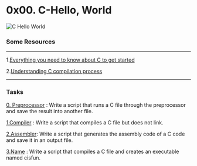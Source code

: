 

# 0x00. C-Hello, World
![C Hello World](https://www.mvps.net/docs/wp-content/uploads/2019/03/hello-world.png)

### Some Resources
----
1.[Everything you need to know about C to get started](https://intranet.alxswe.com/rltoken/P01aLj9BDfDUOv-y9x82Yw)

2.[Understanding C compilation process](https://www.youtube.com/watch?v=VDslRumKvRA)

----

### Tasks
[0. Preprocessor](https://github.com/washucode/alx-low_level_programming/blob/master/0x00-hello_world/0-preprocessor) : Write a script that runs a C file through the preprocessor and save the result into another file.

[1.Compiler](https://github.com/washucode/alx-low_level_programming/blob/master/0x00-hello_world/1-compiler) : Write a script that compiles a C file but does not link.

[2.Assembler](https://github.com/washucode/alx-low_level_programming/blob/master/0x00-hello_world/2-assembler): Write a script that generates the assembly code of a C code and save it in an output file.


[3.Name](https://github.com/washucode/alx-low_level_programming/blob/master/0x00-hello_world/3-name) : Write a script that compiles a C file and creates an executable named cisfun.







